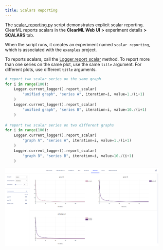 ```yaml
---
title: Scalars Reporting
---
```


The [scalar_reporting.py](https://github.com/allegroai/clearml/blob/master/examples/reporting/scalar_reporting.py) script
demonstrates explicit scalar reporting. ClearML reports scalars in the **ClearML Web UI** **>** experiment details 
**>** **SCALARS** tab. 

When the script runs, it creates an experiment named `scalar reporting`, which is associated with the `examples` project.

To reports scalars, call the [Logger.report_scalar](../../references/sdk/logger.md#report_scalar) 
method. To report more than one series on the same plot, use the same `title` argument. For different plots, use different 
`title` arguments. 

```python
# report two scalar series on the same graph
for i in range(100):
    Logger.current_logger().report_scalar(
        "unified graph", "series A", iteration=i, value=1./(i+1)
    )
    Logger.current_logger().report_scalar(
        "unified graph", "series B", iteration=i, value=10./(i+1)
    )
    
# report two scalar series on two different graphs
for i in range(100):
    Logger.current_logger().report_scalar(
        "graph A", "series A", iteration=i, value=1./(i+1)
    )
    Logger.current_logger().report_scalar(
        "graph B", "series B", iteration=i, value=10./(i+1)
    )
```

![image](../../img/examples_reporting_14.png)